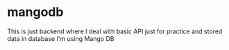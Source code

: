 # mangodb

This is just backend where I deal with basic API just for practice and stored data in database I'm using Mango DB 
